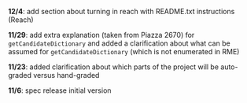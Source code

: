 **12/4**: add section about turning in reach with README.txt instructions (Reach)

**11/29**: add extra explanation (taken from Piazza 2670) for ```getCandidateDictionary``` and added a clarification about what can be assumed for ```getCandidateDictionary``` (which is not enumerated in RME)

**11/23**: added clarification about which parts of the project will be auto-graded versus hand-graded

**11/6**: spec release initial version